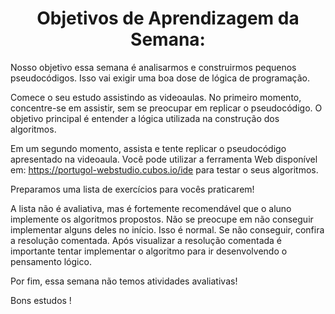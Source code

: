 # <center>Objetivos de Aprendizagem da Semana:</center>

Nosso objetivo essa semana é analisarmos e construirmos pequenos pseudocódigos. Isso vai exigir uma boa dose de lógica de programação.

Comece o seu estudo assistindo as videoaulas. No primeiro momento, concentre-se em assistir, sem se preocupar em replicar o pseudocódigo. O objetivo principal é entender a lógica utilizada na construção dos algoritmos.

Em um segundo momento, assista e tente replicar o pseudocódigo apresentado na videoaula. Você pode utilizar a ferramenta Web disponível em: https://portugol-webstudio.cubos.io/ide para testar o seus algoritmos.

Preparamos uma lista de exercícios para vocês praticarem!

A lista não é avaliativa, mas é fortemente recomendável que o aluno implemente os algoritmos propostos. Não se preocupe em não conseguir implementar alguns deles no início. Isso é normal. Se não conseguir, confira a resolução comentada. Após visualizar a resolução comentada é importante tentar implementar o algoritmo para ir desenvolvendo o pensamento lógico.

Por fim, essa semana não temos atividades avaliativas!

Bons estudos !
